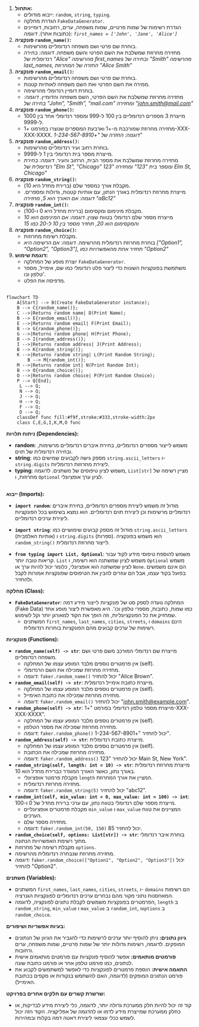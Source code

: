 ## <algorithm>

1. **אתחול:**
   - ייבוא מודולים: `random`, `string`, `typing`.
   - הגדרת מחלקה `FakeDataGenerator`.
   - הגדרת רשימות של שמות פרטיים, שמות משפחה, ערים, רחובות, דומיינים (כתובות אתר).
   *דוגמה: `first_names = ['John', 'Jane', 'Alice']`*
2.  **פונקציה `random_name()`:**
    - בוחרת שם פרטי ושם משפחה רנדומליים מהרשימות.
    - מחזירה מחרוזת שמשלבת את השם הפרטי והשם משפחה.
    *דוגמה: בחירה רנדומלית של "Alice" מהרשימה first_names ובחירה של "Smith" מהרשימה last_names, החזרה של המחרוזת "Alice Smith"*
3. **פונקציה `random_email()`:**
   - בוחרת שם פרטי ושם משפחה רנדומליים מהרשימות.
   - ממירה את השם הפרטי ואת השם משפחה לאותיות קטנות.
   - בוחרת דומיין רנדומלי מהרשימה.
   - מחזירה מחרוזת שמשלבת את השם הפרטי, השם משפחה והדומיין.
     *דוגמה: בחירה של "John", "Smith", "mail.com" ומחזירה "john.smith@mail.com"*
4. **פונקציה `random_phone()`:**
   - מייצרת 3 מספרים רנדומליים בין 100 ל-999 ומספר רנדומלי אחד בין 1000 ל-9999.
   - מחזירה מחרוזת שמורכבת מ-+1 וארבעת המספרים שנוצרו בפורמט +1-XXX-XXX-XXXX.
     *דוגמה: החזרה של "+1-234-567-8910"*
5. **פונקציה `random_address()`:**
    - בוחרת רחוב ועיר רנדומליים מהרשימות.
    - מייצרת מספר בית רנדומלי בין 1 ל-9999.
    - מחזירה מחרוזת שמשלבת את מספר הבית, הרחוב והעיר.
     *דוגמה: בחירת רנדומלית של "Elm St", "Chicago" ומספר בית "123" ומחזירה "123 Elm St, Chicago"*
6. **פונקציה `random_string()`:**
    - מקבלת אורך כמספר שלם (ברירת מחדל היא 10).
    - מייצרת מחרוזת רנדומלית באורך הנתון, עם אותיות קטנות, גדולות ומספרים.
    *דוגמה: אם האורך הוא 5, מחזירה "aBc12"*
7.  **פונקציה `random_int()`:**
    - מקבלת מינימום ומקסימום (ברירת מחדל היא 0 ו-100).
    - מייצרת מספר שלם רנדומלי בטווח שצוין.
      *דוגמה: אם המינימום הוא 10 והמקסימום הוא 20, תחזיר מספר בין 10 ל-20 כמו 15*
8. **פונקציה `random_choice()`:**
   - מקבלת רשימת מחרוזות.
   - בוחרת מחרוזת רנדומלית מהרשימה.
   *דוגמה: אם הרשימה היא ["Option1", "Option2", "Option3"], תחזיר אחת מהאפשרויות כמו "Option2"*
9.  **דוגמת שימוש:**
    - יוצרת מופע של המחלקה `FakeDataGenerator`.
    - משתמשת בפונקציות השונות כדי ליצור פלט רנדומלי כמו שם, אימייל, מספר טלפון וכו'.
    - מדפיסה את הפלט.

## <mermaid>

```mermaid
flowchart TD
    A[Start] --> B(Create FakeDataGenerator instance);
    B --> C{random_name()};
    C -->|Returns random name| D(Print Name);
    B --> E{random_email()};
    E -->|Returns random email| F(Print Email);
    B --> G{random_phone()};
    G -->|Returns random phone| H(Print Phone);
    B --> I{random_address()};
    I -->|Returns random address| J(Print Address);
    B --> K{random_string()};
    K -->|Returns random string| L(Print Random String);
        B --> M{random_int()};
    M -->|Returns random int| N(Print Random Int);
    B --> O{random_choice()};
    O -->|Returns random choice| P(Print Random Choice);
    P --> Q[End];
     L --> Q;
     N --> Q;
     J --> Q;
     H --> Q;
     F --> Q;
     D --> Q;
    classDef func fill:#f9f,stroke:#333,stroke-width:2px
    class C,E,G,I,K,M,O func
```

**ניתוח תלויות (Dependencies):**

-   **random**: משמש לייצור מספרים רנדומליים, בחירת איברים רנדומליים מרשימות, ובחירה רנדומלית של תוים.
-   **string**: מספק גישה לקבועים שמישים כמו `string.ascii_letters` ו- `string.digits` ליצירת מחרוזות רנדומליות.
-   **typing**: משמש לציון טיפוסים של משתנים. לדוגמה, `List[str]` מציין רשימה של מחרוזות, ו `Optional` לציון ערך אופציונלי.

## <explanation>

**ייבוא (Imports):**

-   **`import random`**: מודול זה משמש ליצירת מספרים רנדומליים, בחירת איברים רנדומליים מרשימות וכן ליצירת תוים רנדומליים. הוא נמצא בשימוש בכל הפונקציות ליצירת ערכים רנדומליים.

-   **`import string`**: מודול זה מספק קבועים שימושיים כמו `string.ascii_letters` (אותיות האלפבית) ו `string.digits` (ספרות). הוא משמש בפונקציה `random_string()` לייצור מחרוזת רנדומלית.
-  **`from typing import List, Optional`**: משמש להוספת טיפוסי מידע לקוד עבור קריאות טובה יותר. `List` משמש לציון שמשתנה הוא רשימה, ו `Optional` משמש לציון שמשתנה הוא אופציונלי, כלומר יכול להיות ערך או `None`.  הם אינם משמשים בפועל בקוד עצמו, אבל הם עוזרים להבין את הטיפוסים שפונקציות אמורות לקבל ולהחזיר.

**מחלקה (Class):**

-   **`FakeDataGenerator`**: המחלקה נועדה לספק סט של פונקציות לייצור מידע דמה (Fake Data) כמו שמות, כתובות, מספרי טלפון וכו'. היא מאפשרת ליצור מופע אחד שמחזיק את כל הפונקציונליות, וזה הופך את הקוד למאורגן יותר וקל לשימוש.
     - המשתנים `first_names`, `last_names`, `cities`, `streets`, ו `domains` הינם רשימות של ערכים קבועים מהם הפונקציות בוחרות רנדומלית.

**פונקציות (Functions):**

-   **`random_name(self) -> str`**: מייצרת שם רנדומלי המורכב משם פרטי ושם משפחה רנדומליים.
    - אין פרמטרים נוספים מלבד המופע עצמו של המחלקה (self).
    - מחזירה מחרוזת שמכילה את השם הרנדומלי.
    - *דוגמה*: `faker.random_name()` יכול להחזיר "Alice Brown".
-   **`random_email(self) -> str`**: מייצרת כתובת אימייל רנדומלית.
    - אין פרמטרים נוספים מלבד המופע עצמו של המחלקה (self).
    - מחזירה מחרוזת שמכילה את כתובת האימייל.
    - *דוגמה*: `faker.random_email()` יכול להחזיר "john.smith@example.com".
-   **`random_phone(self) -> str`**: מייצרת מספר טלפון רנדומלי בפורמט "+1-XXX-XXX-XXXX".
    - אין פרמטרים נוספים מלבד המופע עצמו של המחלקה (self).
    - מחזירה מחרוזת שמכילה את מספר הטלפון.
    - *דוגמה*: `faker.random_phone()` יכול להחזיר "+1-234-567-8901".
-   **`random_address(self) -> str`**: מייצרת כתובת רנדומלית.
    - אין פרמטרים נוספים מלבד המופע עצמו של המחלקה (self).
    - מחזירה מחרוזת שמכילה את הכתובת.
    - *דוגמה*: `faker.random_address()` יכול להחזיר "123 Main St, New York".
-   **`random_string(self, length: int = 10) -> str`**: מייצרת מחרוזת רנדומלית באורך נתון, כאשר האורך המוגדר כברירת מחדל הוא 10.
    - מקבלת פרמטר אופציונלי `length` המציין את אורך המחרוזת.
    - מחזירה מחרוזת רנדומלית.
     - *דוגמה*: `faker.random_string(5)` יכול להחזיר "abc12".
-   **`random_int(self, min_value: int = 0, max_value: int = 100) -> int`**: מייצרת מספר שלם רנדומלי בטווח נתון, עם ערכי ברירת מחדל של 0 ו-100.
    - מקבלת פרמטרים אופציונליים `min_value` ו `max_value` המציינים את טווח הערכים.
    - מחזירה מספר שלם.
     - *דוגמה*: `faker.random_int(50, 150)` יכול להחזיר 85.
-  **`random_choice(self, options: List[str]) -> str`**: בוחרת איבר רנדומלי מתוך רשימת האפשרויות הנתונה.
  - מקבלת רשימה של מחרוזות `options`.
  - מחזירה מחרוזת שנבחרה רנדומלית מהרשימה.
   - *דוגמה:* `faker.random_choice(["Option1", "Option2", "Option3"])` יכול להחזיר "Option2".

**משתנים (Variables):**

-   המשתנים `first_names`, `last_names`, `cities`, `streets`, ו- `domains` הם רשימות המאחסנות נתוני מקור מהם נבחרים ערכים רנדומליים לפונקציות הגנרציה.
-   הפרמטרים בפונקציות משמשים לקבלת נתונים לפונקציה, לדוגמה, `length` ב `random_string`, `min_value` ו `max_value` ב `random_int`, ו`options` ב `random_choice`.

**בעיות אפשריות ושיפורים:**

-   **גיוון נתונים:** ניתן להוסיף יותר ערכים לרשימות כדי להגביר את הגיוון של הנתונים המופקים. לדוגמה, רשימות גדולות יותר של שמות פרטיים, שמות משפחה, ערים ורחובות.
-   **פורמטים מותאמים:** אפשר להוסיף פונקציות עם פורמטים מותאמים אישית לנתונים, כמו פורמט טלפון אחר או פורמט כתובת שונה.
-   **התאמה אישית:** הוספת פרמטרים לפונקציות כדי לאפשר למשתמשים לקבוע את פורמט הנתונים המופקים (לדוגמה, האם להשתמש בנקודות או מקפים בכתובת האימייל).

**שרשרת קשרים עם חלקים אחרים בפרויקט:**

-   קוד זה יכול להיות חלק ממערכת גדולה יותר, לדוגמה, כלי ליצירת מידע לבדיקות, או כחלק ממערכת שמייצרת מידע לדמו או להדגמה של אפליקציה. הקוד הזה יכול לשמש ככלי עצמאי ליצירת דאטה דמה בקלות ובמהירות.